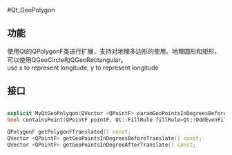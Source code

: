 #Qt_GeoPolygon
## 功能  
使用Qt的QPolygonF类进行扩展，支持对地理多边形的使用。地理圆形和矩形，可以使用QGeoCircle和QGeoRectangular。  
use x to represent longitude, y to represent longitude
## 接口  
```C++  

explicit MyQtGeoPolygon(QVector <QPointF> paramGeoPointsInDegreesBeforeTranslate, bool *ok,QObject *parent = 0);
bool containsPoint(QPointF pointF, Qt::FillRule fillRule=Qt::OddEvenFill) ;

QPolygonF getPolygonFTranslated() const;
QVector <QPointF> getGeoPointsInDegreesBeforeTranslate() const;
QVector <QPointF> getGeoPointsInDegreeAfterTranslate() const;  
```